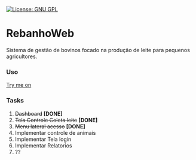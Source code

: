 [![License: GNU GPL](http://www.gnu.org/graphics/gplv3-127x51.png)](http://www.gnu.org/licenses/gpl-3.0.en.html)
# RebanhoWeb
  Sistema de gestão de bovinos focado na produção de leite para pequenos agricultores.
### Uso
[Try me on](http://www.rebanhoweb.16mb.com/)

### Tasks
1. ~~Dashboard~~ **[DONE]**
2. ~~Tela Controle Coleta leite~~ **[DONE]**
3. ~~Menu lateral acesso~~ **[DONE]**
4. Implementar controle de animais
5. Implementar Tela login
6. Implementar Relatorios
7. ??
